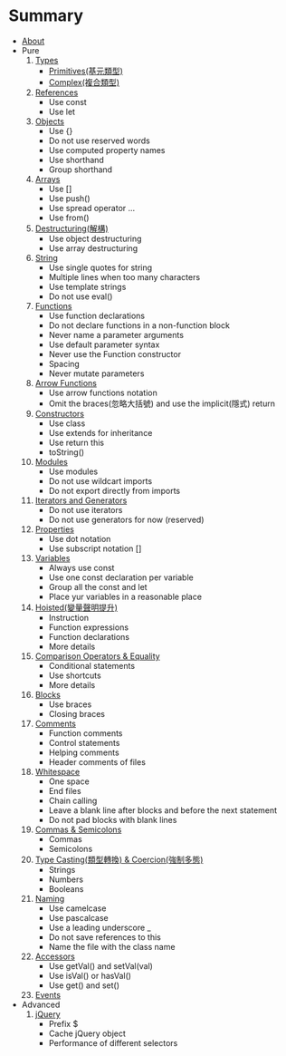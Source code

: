 # Summary

- [About](./README.md)
- Pure
    1. [Types](./types/types.md)
        * [Primitives(基元類型)](./types/primitives/primitives.md)
        * [Complex(複合類型)](./types/complex/complex.md)
    2. [References](./references/references.md)
        * Use const
        * Use let
    3. [Objects](./objects/objects.md)
        * Use {}
        * Do not use reserved words
        * Use computed property names
        * Use shorthand
        * Group shorthand
    4. [Arrays](./arrays/arrays.md)
        * Use []
        * Use push()
        * Use spread operator ...
        * Use from()
    5. [Destructuring(解構)](./destructuring/destructuring.md)
        * Use object destructuring
        * Use array destructuring
    6. [String](./string/string.md)
        * Use single quotes for string
        * Multiple lines when too many characters
        * Use template strings
        * Do not use eval()
    7. [Functions](./functions/functions.md)
        * Use function declarations
        * Do not declare functions in a non-function block
        * Never name a parameter arguments
        * Use default parameter syntax
        * Never use the Function constructor
        * Spacing
        * Never mutate parameters
    8. [Arrow Functions](./arrowFunctions/arrowFunctions.md)
        * Use arrow functions notation
        * Omit the braces(忽略大括號) and use the implicit(隱式) return
    9. [Constructors](./constructors/constructors.md)
        * Use class
        * Use extends for inheritance
        * Use return this
        * toString()
    10. [Modules](./modules/modules.md)
        * Use modules
        * Do not use wildcart imports
        * Do not export directly from imports
    11. [Iterators and Generators](./iteratorGenerator/iteratorGenerator.md)
        * Do not use iterators
        * Do not use generators for now (reserved)
    12. [Properties](./properties/properties.md)
        * Use dot notation
        * Use subscript notation []
    13. [Variables](./variables/variables.md)
        * Always use const
        * Use one const declaration per variable
        * Group all the const and let
        * Place yur variables in a reasonable place
    14. [Hoisted(變量聲明提升)](./hoisted/hoisted.md)
        * Instruction
        * Function expressions
        * Function declarations
        * More details
    15. [Comparison Operators & Equality](./comparison/comparison.md)
        * Conditional statements
        * Use shortcuts
        * More details
    16. [Blocks](./blocks/blocks.md)
        * Use braces
        * Closing braces
    17. [Comments](./comment/comment.md)
        * Function comments
        * Control statements
        * Helping comments
        * Header comments of files
    18. [Whitespace](./whitespace/whitespace.md)
        * One space
        * End files
        * Chain calling
        * Leave a blank line after blocks and before the next statement
        * Do not pad blocks with blank lines
    19. [Commas & Semicolons](./commasSemicolons/commasSemicolons.md)
        * Commas
        * Semicolons
    20. [Type Casting(類型轉換) & Coercion(強制多態)](./typeCastingCoerion/typeCastingCoerion.md)
        * Strings
        * Numbers
        * Booleans
    21. [Naming](./naming/naming.md)
        * Use camelcase
        * Use pascalcase
        * Use a leading underscore _
        * Do not save references to this
        * Name the file with the class name
    22. [Accessors](./accessors/accessors.md)
        * Use getVal() and setVal(val)
        * Use isVal() or hasVal()
        * Use get() and set()
    23. [Events](./events/events.md)
- Advanced
    1. [jQuery](./jquery/jquery.md)
        * Prefix $
        * Cache jQuery object
        * Performance of different selectors